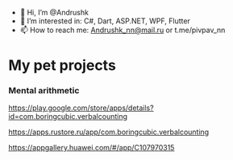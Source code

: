 - 👋 Hi, I’m @Andrushk
- 👀 I’m interested in: C#, Dart, ASP.NET, WPF, Flutter
- 📫 How to reach me: Andrushk_nn@mail.ru or t.me/pivpav_nn


# My pet projects

### Mental arithmetic

https://play.google.com/store/apps/details?id=com.boringcubic.verbalcounting

https://apps.rustore.ru/app/com.boringcubic.verbalcounting

https://appgallery.huawei.com/#/app/C107970315

<!---
Andrushk/Andrushk is a ✨ special ✨ repository because its `README.md` (this file) appears on your GitHub profile.
You can click the Preview link to take a look at your changes.
--->
